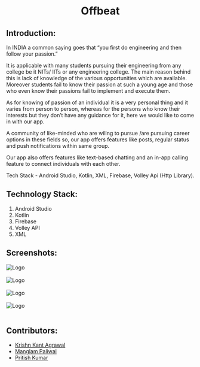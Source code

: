 <h1 align="center">Offbeat</h1>
<p align="center">
</p>





## Introduction:
  In INDIA a common saying goes that “you first do engineering and then follow your passion.”

It is applicable with many students pursuing their engineering from any college be it NITs/ IITs or any engineering college. The main reason behind this is lack of knowledge of the various opportunities which are available. Moreover students fail to know their passion at such a young age and those who even know their passions fail to implement and execute them.

As for knowing of passion of an individual it is a very personal thing and it varies from person to person, whereas for the persons who know their interests but they don’t have any guidance for it, here we would like to come in with our app. 

A community of like-minded who are wiling to pursue /are pursuing career options in these fields so, our app offers features like posts, regular status and push notifications within same group.

Our app also offers features like text-based chatting and an in-app calling feature to connect individuals with each other.

Tech Stack - Android Studio, Kotlin, XML, Firebase, Volley Api (Http Library).

## Technology Stack:
  1) Android Studio
  2) Kotlin
  3) Firebase
  4) Volley API
  5) XML
 
 
## Screenshots:
<img src="https://devfolio.co/_next/image?url=https%3A%2F%2Fassets.devfolio.co%2Fhackathons%2Fd61a7c90d180427fa7ee90bce9ad0204%2Fprojects%2F9f71c7c93ff24971800fc5a73370a0ec%2Ff0b0784a-5623-4822-b093-16e47597328d.jpeg&w=1440&q=75" alt="Logo">
</br></br>
<img src="https://devfolio.co/_next/image?url=https%3A%2F%2Fassets.devfolio.co%2Fhackathons%2Fd61a7c90d180427fa7ee90bce9ad0204%2Fprojects%2F9f71c7c93ff24971800fc5a73370a0ec%2F19f2940d-8fe2-48aa-b31a-19ecb533c002.jpeg&w=1440&q=75" alt="Logo">
</br></br>
<img src="https://devfolio.co/_next/image?url=https%3A%2F%2Fassets.devfolio.co%2Fhackathons%2Fd61a7c90d180427fa7ee90bce9ad0204%2Fprojects%2F9f71c7c93ff24971800fc5a73370a0ec%2F74080d63-36c8-4923-9325-18d88071ca02.jpeg&w=1440&q=75" alt="Logo">
</br></br>
<img src="https://devfolio.co/_next/image?url=https%3A%2F%2Fassets.devfolio.co%2Fhackathons%2Fd61a7c90d180427fa7ee90bce9ad0204%2Fprojects%2F9f71c7c93ff24971800fc5a73370a0ec%2F2e5636f8-41b1-4d90-bb51-f6d03adb0802.jpeg&w=1440&q=75" alt="Logo">
</br></br>

## Contributors:

* [Krishn Kant Agrawal](https://github.com/krishna2332002)
* [Manglam Paliwal](https://github.com/manglam16)
* [Pritish Kumar](https://github.com/pritishkr)
